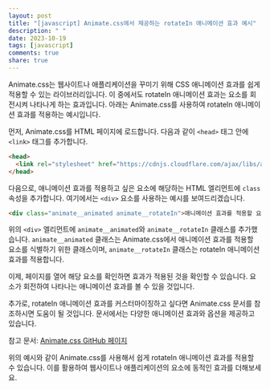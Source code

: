 ```yaml
---
layout: post
title: "[javascript] Animate.css에서 제공하는 rotateIn 애니메이션 효과 예시"
description: " "
date: 2023-10-19
tags: [javascript]
comments: true
share: true
---
```


Animate.css는 웹사이트나 애플리케이션을 꾸미기 위해 CSS 애니메이션 효과를 쉽게 적용할 수 있는 라이브러리입니다. 이 중에서도 rotateIn 애니메이션 효과는 요소를 회전시켜 나타나게 하는 효과입니다. 아래는 Animate.css를 사용하여 rotateIn 애니메이션 효과를 적용하는 예시입니다.

먼저, Animate.css를 HTML 페이지에 로드합니다. 다음과 같이 `<head>` 태그 안에 `<link>` 태그를 추가합니다.

```html
<head>
  <link rel="stylesheet" href="https://cdnjs.cloudflare.com/ajax/libs/animate.css/4.1.1/animate.min.css">
</head>
```

다음으로, 애니메이션 효과를 적용하고 싶은 요소에 해당하는 HTML 엘리먼트에 `class` 속성을 추가합니다. 여기에서는 `<div>` 요소를 사용하는 예시를 보여드리겠습니다.

```html
<div class="animate__animated animate__rotateIn">애니메이션 효과를 적용할 요소</div>
```

위의 `<div>` 엘리먼트에 `animate__animated`와 `animate__rotateIn` 클래스를 추가했습니다. `animate__animated` 클래스는 Animate.css에서 애니메이션 효과를 적용할 요소를 식별하기 위한 클래스이며, `animate__rotateIn` 클래스는 rotateIn 애니메이션 효과를 적용합니다.

이제, 페이지를 열어 해당 요소를 확인하면 효과가 적용된 것을 확인할 수 있습니다. 요소가 회전하여 나타나는 애니메이션 효과를 볼 수 있을 것입니다.

추가로, rotateIn 애니메이션 효과를 커스터마이징하고 싶다면 Animate.css 문서를 참조하시면 도움이 될 것입니다. 문서에서는 다양한 애니메이션 효과와 옵션을 제공하고 있습니다.

참고 문서: [Animate.css GitHub 페이지](https://github.com/animate-css/animate.css)

위의 예시와 같이 Animate.css를 사용해서 쉽게 rotateIn 애니메이션 효과를 적용할 수 있습니다. 이를 활용하여 웹사이트나 애플리케이션의 요소에 동적인 효과를 더해보세요.